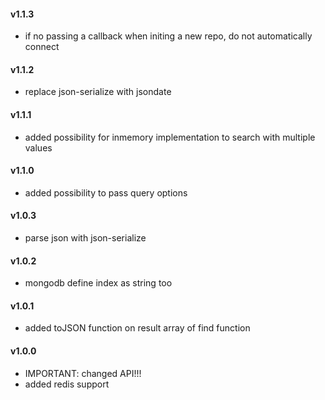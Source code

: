 #### v1.1.3
- if no passing a callback when initing a new repo, do not automatically connect

#### v1.1.2
- replace json-serialize with jsondate

#### v1.1.1
- added possibility for inmemory implementation to search with multiple values

#### v1.1.0
- added possibility to pass query options

#### v1.0.3
- parse json with json-serialize

#### v1.0.2
- mongodb define index as string too

#### v1.0.1
- added toJSON function on result array of find function

#### v1.0.0
- IMPORTANT: changed API!!!
- added redis support